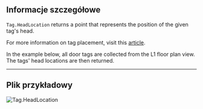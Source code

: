 ## Informacje szczegółowe
`Tag.HeadLocation` returns a point that represents the position of the given tag's head.

For more information on tag placement, visit this [article](https://help.autodesk.com/view/RVT/2025/ENU/?guid=GUID-555BB05A-3AFB-470D-BA3A-3A6C18ADD2A0).

In the example below, all door tags are collected from the L1 floor plan view. The tags' head locations are then returned.
___
## Plik przykładowy

![Tag.HeadLocation](./Revit.Elements.Tag.HeadLocation_img.jpg)
